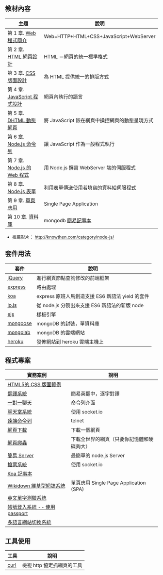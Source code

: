 ## 教材內容

| 主題                                  |   說明                                |
|--------------------------------------|------------------------------------------|
| 第 1 章. [Web 程式簡介](introduction.html) | Web=HTTP+HTML+CSS+JavaScript+WebServer  |
| 第 2 章. [HTML 網頁設計](html.html)   |  HTML ＝網頁的統一標準格式  |
| 第 3 章. [CSS 版面設計](css.html)     |  為 HTML 提供統一的排版方式    |
| 第 4 章. [JavaScript 程式設計](javascript.html) |  網頁內執行的語言   |
| 第 5 章. [DHTML 動態網頁](dhtml.html) |   將 JavaScript 嵌在網頁中操控網頁的動態呈現方式  |
| 第 6 章. [Node.js 命令列](node.html)  | 讓 JavaScript 作為一般程式執行       |
| 第 7 章. [Node.js 的 Web 程式](node_web.html)|   用 Node.js 撰寫 WebServer 端的伺服程式   |
| 第 8 章. [Node.js 表單](node_form.html)  |   利用表單傳送使用者填寫的資料給伺服程式  |
| 第 9 章. [單頁應用](spa.html)  |   Single Page Application  |
| 第 10 章. [資料庫](../db/home.html)  | mongodb [簡易記事本](../db/KoaMongoNote.html) |

* 推薦影片： <http://knowthen.com/category/node-js/>

## 套件用法

| 套件                               |   說明                                |
|--------------------------------------|------------------------------------------|
| [jQuery](jQuery.html)  |  進行網頁節點查詢修改的前端框架  |
| [express](express.html)  |  路由處理      |
| [koa](koa.html)  |  express 原班人馬創造支援 ES6 新語法 yield 的套件     |
| [io.js](iojs.html)  | 從 node.js 分裂出來支援 ES6 新語法的新版 node   |
| [ejs](ejs.html)  |   樣板引擎   |
| [mongoose](mongoose.html)  |  mongoDB 的封裝，單資料庫   |
| [mongolab](mongolab.html)  |  mongoDB 的雲端網站  |
| [heroku](heroku.html)  | 發佈網站到 heroku 雲端主機上 |

## 程式專案 

| 實務案例                               |   說明                                |
|--------------------------------------|------------------------------------------|
| [HTML5的 CSS 版面範例](html5css_sample.html)  |      |
| [翻譯系統](mt.html)  |  簡易英翻中，逐字對譯    |
| [一對一聊天](chat11.html)  |  命令列介面    |
| [聊天室系統](chat.html)  |  使用  socket.io    |
| [遠端命令列](telnet.html)  |  telnet    |
| [網頁下載](pageget.html)  |  下載一個網頁    |
| [網頁爬蟲](crawler.html)  |  下載全世界的網頁（只要你記憶體和硬碟夠大）    |
| [簡易 Server](simpleServer.html)  |  最簡單的 node.js Server   |
| [搶票系統](ticket.html)  |   使用  socket.io       |
| [Koa 記事本](KoaNote.html)  |          |
| [Wikidown 維基型網誌系統](wikidown.html)  | 單頁應用 Single Page Application (SPA)   |
| [英文單字測驗系統](elearn.html)  |                                        |
| [帳號登入系統 -- 使用 passport](login.html)  |                                        |
| [多語言網站切換系統](login.html)  |                                        |

## 工具使用

| 工具                               |   說明                                |
|--------------------------------------|------------------------------------------|
| [curl](curl.html)  |   檢視 http 協定抓網頁的工具  |

